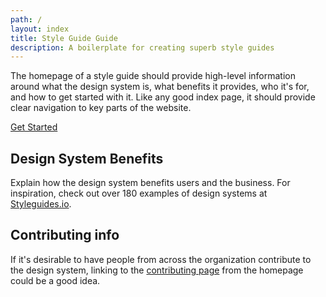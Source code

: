 ```yaml
---
path: /
layout: index
title: Style Guide Guide
description: A boilerplate for creating superb style guides
---
```


The homepage of a style guide should provide high-level information around what the design system is, what benefits it provides, who it's for, and how to get started with it. Like any good index page, it should provide clear navigation to key parts of the website.

<div class="u-margin-bottom-double"><a href="/getting-started" class="c-btn">Get Started</a></div>

## Design System Benefits
Explain how the design system benefits users and the business. For inspiration, check out over 180 examples of design systems at [Styleguides.io](http://styleguides.io/examples).

## Contributing info
If it's desirable to have people from across the organization contribute to the design system, linking to the <a href="/contributing.html">contributing page</a> from the homepage could be a good idea.
